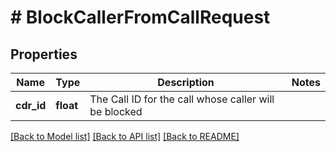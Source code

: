 # # BlockCallerFromCallRequest

## Properties

Name | Type | Description | Notes
------------ | ------------- | ------------- | -------------
**cdr_id** | **float** | The Call ID for the call whose caller will be blocked |

[[Back to Model list]](../../README.md#models) [[Back to API list]](../../README.md#endpoints) [[Back to README]](../../README.md)
